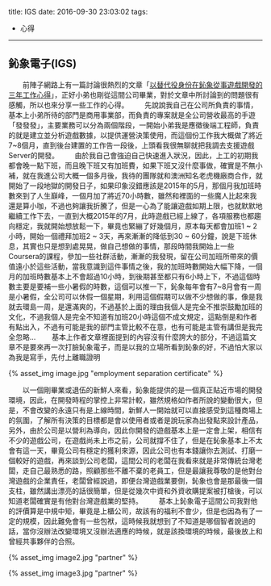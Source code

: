 title: IGS
date: 2016-09-30 23:03:02
tags:
- 心得

---
## 鈊象電子(IGS)
　　前陣子網路上有一篇討論很熱烈的文章「[以替代役身份在鈊象從事遊戲開發的三年工作心得](http://www.inside.com.tw/2016/07/29/working-in-game-industry)」，正好小弟也剛從這間公司畢業，對於文章中所討論到的問題很有感觸，所以也來分享一些工作的心得。 
　　先說說我自己在公司所負責的事情，基本上小弟所待的部門是商用事業部，而負責的專案就是全公司營收最高的手遊「發發發」，主要業務可以分為兩個階段，一開始小弟我是應徵後端工程師，負責的就是建立並分析遊戲數據，以提供運營決策使用，而這個份工作我大概做了將近7~8個月，直到後台建置的工作告一段後，上頭看我很無聊就把我調去支援遊戲Server的開發。
　　由於我自己會強迫自己快速進入狀況，因此，上工的初期我都會晚一點下班，而且晚下班又有加班費，如果下班又沒什麼事做，確實是不無小補，就在我進公司大概一個多月後，我待的團隊就和澳洲知名老虎機廠商合作，就開始了一段地獄的開發日子，如果印象沒錯應該是2015年的5月，那個月我加班時數來到了人生巔峰，一個月加了將近70小時數，雖然和裡面的一些魔人比起來我還是算小咖，不過也夠讓我折騰了，但是一心為了能讓遊戲如期上限，也就默默地繼續工作下去，一直到大概2015年的7月，此時遊戲已經上線了，各項服務也都趨向穩定，我就開始想放鬆一下，畢竟也緊繃了好幾個月，原本每天都會加班1 ~ 2小時，開始一個禮拜加班2 ~ 3天，再來漸漸的降低到30 ~ 60分鐘，說是下班休息，其實也只是想到處晃晃，做自己想做的事情，那段時間我開始上一些Coursera的課程，參加一些社群活動，漸漸的我發現，留在公司加班所帶來的價值遠小於這些活動，當我意識到這件事情之後，我的加班時數開始大幅下降，一個月的加班時數基本上不會超過10小時，到後期甚至都只有6小時上下，不過這個時數主要是要補一些小暑假的時數，這個可以推一下，鈊象每年會有7~8月會有一周是小暑假，全公司可以休假一個星期，利用這個假期可以做不少想做的事，像是我就去環島一周，是還滿爽的，不過基於上面的理由我個人是完全不推崇鼓勵加班的文化，不過我個人是完全不知道有加班20小時這個不成文規定，這點倒是和作者有點出入，不過有可能是我的部門主管比較不在意，也有可能是主管有講但是我完全忽略...
　　基本上作者文章裡面提到的內容沒有什麼誇大的部分，不過這篇文章不是要來再一次打臉鈊象電子，而是以我的立場所看到鈊象的好，不過怕大家以為我是寫手，先付上離職證明  
  
{% asset_img image.jpg "employment separation certificate" %}
  
　　以一個剛畢業或退伍的新鮮人來看，鈊象能提供的是一個真正貼近市場的開發環境，因此，在開發時程的掌控上非常計較，雖然規格如作者所說的變動很大，但是，不會改變的永遠只有是上線時間，新鮮人一開始就可以直接感受到這種商場上的氛圍，了解所有決策的目標都是會以使用者或者是說玩家為出發點來設計產品，另外，由於公司是以營利為導向，因此你開發的遊戲基本上是一定會上架，相信有不少的遊戲公司，在遊戲尚未上市之前，公司就撐不住了，但是在鈊象基本上不太會有這一天，畢竟公司有穩定的獲利來源，因此公司也有本錢讓你去測試、打磨一個較好的遊戲，再來談到公司老闆，這間公司的老闆在我看來就是非常傳統台灣老闆，走自己最熟悉的路，照顧那些不離不棄的老員工，但是最讓我尊敬的是他對台灣遊戲的企業責任，老闆曾經說過，即便台灣遊戲業要倒，鈊象也會是那最後一個支柱，雖然講出漂亮的話很簡單，但是從幾次中資和外資收購提案被打槍後，可以知道老闆確實是有他對台灣遊戲業的堅持。
　　基本上鈊象電子這間公司我對他的評價算是中規中矩，畢竟是上櫃公司，故該有的福利不會少，但是也因為有了一定的規模，因此難免會有一些包袱，這時候我就想到了不知道是哪個智者說過的話，當你沒辦法改變環境又沒辦法適應的時候，就是該換環境的時候，最後放上和曾經共事夥伴的合照。
  
{% asset_img image2.jpg "partner" %}

{% asset_img image3.jpg "partner" %}
